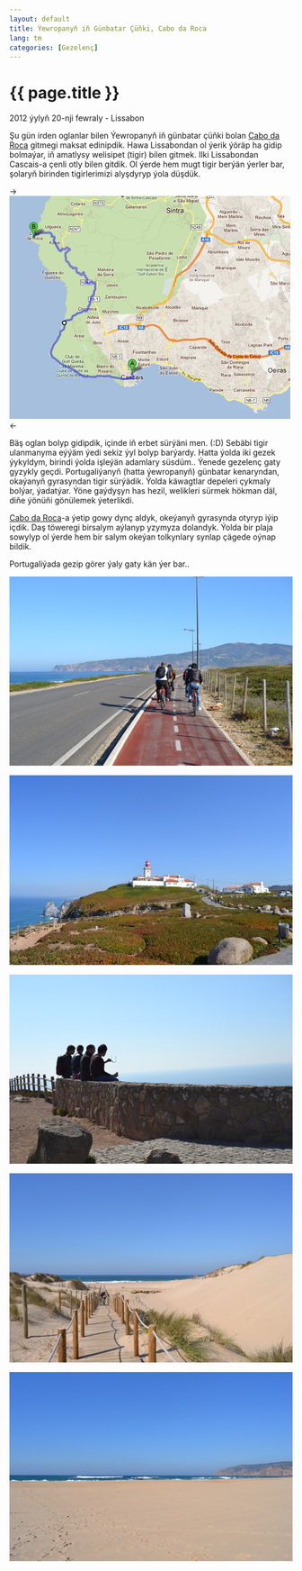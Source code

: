 ```yaml
---
layout: default
title: Ýewropanyň iň Günbatar Çüňki, Cabo da Roca
lang: tm
categories: [Gezelenç]
---
```


{{ page.title }}
================

<p class="meta">2012 ýylyň 20-nji fewraly - Lissabon</p>

Şu gün irden oglanlar bilen Ýewropanyň iň günbatar çüňki bolan 
[Cabo da Roca](http://en.wikipedia.org/wiki/Cabo_da_Roca) 
gitmegi maksat edinipdik. Hawa Lissabondan ol ýerik ýöräp ha gidip bolmaýar, iň 
amatlysy welisipet (tigir) bilen gitmek. Ilki Lissabondan Cascais-a çenli otly 
bilen gitdik. Ol ýerde hem mugt tigir berýän ýerler bar, şolaryň birinden tigirlerimizi 
alyşdyryp ýola düşdük.

->![](/files/cabo-da-roca/06.png)<-

Bäş oglan bolyp gidipdik, içinde iň erbet sürýäni men. (:D) Sebäbi tigir ulanmanyma 
eýýäm ýedi sekiz ýyl bolyp barýardy. Hatta ýolda iki gezek ýykyldym, birindi ýolda 
işleýän adamlary süsdüm.. Ýenede gezelenç gaty gyzykly geçdi. Portugaliýanyň (hatta ýewropanyň) 
günbatar kenaryndan, okaýanyň gyrasyndan tigir sürýädik. Ýolda käwagtlar depeleri çykmaly bolýar, 
ýadatýar. Ýöne gaýdyşyn has hezil, welikleri sürmek hökman däl, diňe ýönüňi gönülemek ýeterlikdi. 

[Cabo da Roca](http://en.wikipedia.org/wiki/Cabo_da_Roca)-a ýetip gowy dynç aldyk, okeýanyň 
gyrasynda otyryp iýip içdik. Daş töweregi birsalym aýlanyp yzymyza dolandyk. Ýolda bir plaja 
sowylyp ol ýerde hem bir salym okeýan tolkynlary synlap çägede oýnap bildik.

Portugaliýada gezip görer ýaly gaty kän ýer bar..

![](/files/cabo-da-roca/01.JPG)

![](/files/cabo-da-roca/02.JPG)

![](/files/cabo-da-roca/03.JPG)

![](/files/cabo-da-roca/04.JPG)

![](/files/cabo-da-roca/05.JPG)